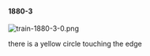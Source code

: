 #### 1880-3
![train-1880-3-0.png](https://github.com/lil-lab/nlvr/raw/master/nlvr/train/images/55/train-1880-3-0.png "train-1880-3-0.png")

there is a yellow circle touching the edge